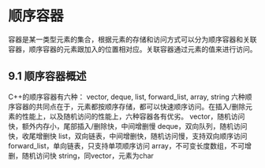 # 顺序容器
容器是某一类型元素的集合，根据元素的存储和访问方式可以分为顺序容器和关联容器，顺序容器的元素跟加入的位置相对应。关联容器通过元素的值来进行访问。
## 9.1 顺序容器概述
C++的顺序容器有六种：
vector, deque, list, forward_list, array, string
六种顺序容器的共同点在于，元素都按顺序存储，都可以快速顺序访问。在插入/删除元素的性能上，以及随机访问的性能上，六种容器各有优劣。
vector，随机访问快，额外内存小，尾部插入/删除快，中间增删慢
deque，双向队列，随机访问快，收尾增删快
list，双向链表，中间增删快，随机访问慢，支持双向顺序访问
forward_list，单向链表，只支持单项顺序访问
array，不可变长度数组，不可增删，随机访问快
string，同vector，元素为char
